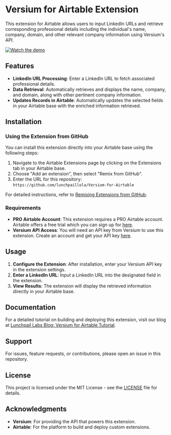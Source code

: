 # Versium for Airtable Extension

This extension for Airtable allows users to input LinkedIn URLs and retrieve corresponding professional details including the individual's name, company, domain, and other relevant company information using Versium's API.

[![Watch the demo](https://img.youtube.com/vi/UM5W56AMpNI/0.jpg)](https://www.youtube.com/watch?v=UM5W56AMpNI)

## Features

- **LinkedIn URL Processing**: Enter a LinkedIn URL to fetch associated professional details.
- **Data Retrieval**: Automatically retrieves and displays the name, company, and domain, along with other pertinent company information.
- **Updates Records in Airtable**: Automatically updates the selected fields in your Airtable base with the enriched information retrieved.

## Installation

### Using the Extension from GitHub

You can install this extension directly into your Airtable base using the following steps:

1. Navigate to the Airtable Extensions page by clicking on the Extensions tab in your Airtable base.
2. Choose "Add an extension", then select "Remix from GitHub".
3. Enter the URL for this repository: `https://github.com/lunchpaillola/Versium-for-Airtable`

For detailed instructions, refer to [Remixing Extensions from GitHub](https://airtable.com/developers/extensions/guides/remix-from-github).

### Requirements

- **PRO Airtable Account**: This extension requires a PRO Airtable account. Airtable offers a free trial which you can sign up for [here](https://airtable.com/signup).
- **Versium API Access**: You will need an API key from Versium to use this extension. Create an account and get your API key [here](https://app.versium.com/create-account).

## Usage

1. **Configure the Extension**: After installation, enter your Versium API key in the extension settings.
2. **Enter a LinkedIn URL**: Input a LinkedIn URL into the designated field in the extension.
3. **View Results**: The extension will display the retrieved information directly in your Airtable base.

## Documentation

For a detailed tutorial on building and deploying this extension, visit our blog at [Lunchpail Labs Blog: Versium for Airtable Tutorial](https://lunchpaillabs.com/blog/versium-extension-for-airtable).

## Support

For issues, feature requests, or contributions, please open an issue in this repository.

## License

This project is licensed under the MIT License - see the [LICENSE](LICENSE.md) file for details.

## Acknowledgments

- **Versium**: For providing the API that powers this extension.
- **Airtable**: For the platform to build and deploy custom extensions.
